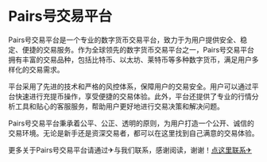 # Pairs号交易平台

Pairs号交易平台是一个专业的数字货币交易平台，致力于为用户提供安全、稳定、便捷的交易服务。作为全球领先的数字货币交易平台之一，Pairs号交易平台拥有丰富的交易品种，包括比特币、以太坊、莱特币等多种数字货币，满足用户多样化的交易需求。

平台采用了先进的技术和严格的风控体系，保障用户的交易安全。用户可以通过平台快速进行充提币操作，享受便捷的交易体验。此外，平台还提供了专业的行情分析工具和贴心的客服服务，帮助用户更好地进行交易决策和解决问题。

Pairs号交易平台秉承着公平、公正、透明的原则，为用户打造一个公开、诚信的交易环境。无论是新手还是资深交易者，都可以在这里找到自己满意的交易体验。

更多关于Pairs号交易平台请通过✈与我们联系，感谢阅读，谢谢！[点这里联系✈](https://ww.k02.cc)